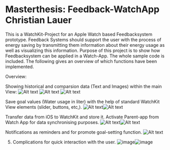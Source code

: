 # Masterthesis: Feedback-WatchApp Christian Lauer

This is a WatchKit-Project for an Apple Watch based Feedbacksystem prototype.
Feedback Systems should support the user with the process of energy saving by transmitting them information about their energy usage as well as visualizing this information.
Purpose of this project is to show how Feedbacksystem can be applied in a Watch-App.
The whole sample code is included. The following gives an overview of which functions have been implemented.

Overview:

Showing historical and comparsion data (Text and Images) within the main View:
![Alt text](http://imgur.com/QezdLIa.jpg)
![Alt text](http://imgur.com/niZ1UT8.jpg)
![Alt text](http://imgur.com/X7biEl8.jpg)

Save goal values (Water usage in liter) with the help of standard WatchKit View elements (slider, buttons, etc,).
![Alt text](http://imgur.com/d48UAbm.jpg)![Alt text](http://imgur.com/opHGjjE.jpg)

Transfer data from iOS to WatchKit and store it. Activate Parent-app from Watch App for data synchronising purposes.
![Alt text](http://imgur.com/tKgxUSf.jpg)![Alt text](http://imgur.com/eOXskRV.jpg)

Notifications as reminders and for promote goal-setting function.
![Alt text](http://imgur.com/3gqmGOz.jpg)

5. Complications for quick interaction with the user.
![image](http://imgur.com/wff6Sr3.jpg)![image](http://imgur.com/pobArAp.jpg)

